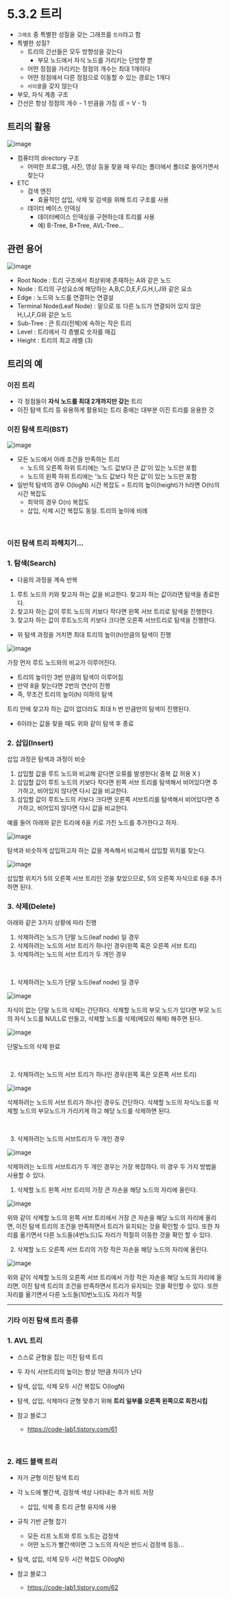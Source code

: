 # 5.3.2 트리

- `그래프` 중 특별한 성질을 갖는 그래프를 `트리`라고 함
- 특별한 성질?
    - 트리의 간선들은 모두 방향성을 갖는다
        - 부모 노드에서 자식 노드를 가리키는 단방향 뿐
    - 어떤 정점을 가리키는 정점의 개수는 최대 1개이다
    - 어떤 정점에서 다른 정점으로 이동할 수 있는 경로는 1개다
    - `사이클`을 갖지 않는다
- 부모, 자식 계층 구조
- 간선은 항상 정점의 개수 - 1 만큼을 가짐 (E = V - 1)


## 트리의 활용

![image](https://t1.daumcdn.net/cfile/tistory/211374355892B59626)

- 컴퓨터의 directory 구조
    - 어떠한 프로그램, 사진, 영상 등을 찾을 때 우리는 폴더에서 폴더로 들어가면서 찾는다
- ETC
    - 검색 엔진
        - 효율적인 삽입, 삭제 및 검색을 위해 트리 구조를 사용
    - 데이터 베이스 인덱싱
        - 데이터베이스 인덱싱을 구현하는데 트리를 사용
        - 예) B-Tree, B+Tree, AVL-Tree...


## 관련 용어

![image](https://t1.daumcdn.net/cfile/tistory/2672FD3D5892B6BE0E)

- Root Node : 트리 구조에서 최상위에 존재하는 A와 같은 노드
- Node : 트리의 구성요소에 해당하는 A,B,C,D,E,F,G,H,I,J와 같은 요소
- Edge : 노드와 노드를 연결하는 연결설
- Terminal Node(Leaf Node) : 밑으로 또 다른 노드가 연결되어 있지 않은 H,I,J,F,G와 같은 노드
- Sub-Tree : 큰 트리(전체)에 속하는 작은 트리
- Level : 트리에서 각 층별로 숫자를 매김
- Height : 트리의 최고 레벨 (3)


## 트리의 예

### 이진 트리
- 각 정점들이 **자식 노드를 최대 2개까지만 갖는** 트리
- 이진 탐색 트리 등 유용하게 활용되는 트리 중에는 대부분 이진 트리를 응용한 것


### 이진 탐색 트리(BST)

![image](https://k.kakaocdn.net/dn/birxyY/btq90mluHfW/Bll0dguHQZTWOq37khBkRk/img.png)

- 모든 노드에서 아래 조건을 만족하는 트리
    - 노드의 오른쪽 하위 트리에는 '노드 값보다 큰 값'이 있는 노드만 포함
    - 노드의 왼쪽 하위 트리에는 '노드 값보다 작은 값'이 있는 노드만 포함
- 일반적 탐색의 경우 O(logN) 시간 복잡도 = 트리의 높이(height)가 h라면 O(h)의 시간 복잡도
    - 최악의 경우 O(n) 복잡도
    - 삽입, 삭제 시간 복잡도 동일. 트리의 높이에 비례

<br>

### 이진 탐색 트리 파헤치기...

### 1. 탐색(Search)

- 다음의 과정을 계속 반복

1. 루트 노드의 키와 찾고자 하는 값을 비교한다. 찾고자 하는 값이라면 탐색을 종료한다.
2. 찾고자 하는 값이 루트 노드의 키보다 작다면 왼쪽 서브 트리로 탐색을 진행한다.
3. 찾고자 하는 값이 루트노드의 키보다 크다면 오른쪽 서브트리로 탐색을 진행한다.

- 위 탐색 과정을 거치면 최대 트리의 높이(h)만큼의 탐색이 진행

![image](https://img1.daumcdn.net/thumb/R1280x0/?scode=mtistory2&fname=https%3A%2F%2Fk.kakaocdn.net%2Fdn%2FpEBxn%2Fbtq9ReoXZUX%2F7zobmK5yQPPupKqGRgdHcK%2Fimg.png)

가장 먼저 루트 노드와의 비교가 이루어진다.

- 트리의 높이인 3번 만큼의 탐색이 이루어짐
- 만약 8을 찾는다면 2번의 연산이 진행
- 즉, 무조건 트리의 높이(h) 이하의 탐색

트리 안에 찾고자 하는 값이 없더라도 최대 h 번 만큼만의 탐색이 진행된다.

- 6이라는 값을 찾을 때도 위와 같이 탐색 후 종료


### 2. 삽입(Insert)

삽입 과정은 탐색과 과정이 비슷

1. 삽입할 값을 루트 노드와 비교해 같다면 오류를 발생한다( 중복 값 허용 X )
2. 삽입할 값이 루트 노드의 키보다 작다면 왼쪽 서브 트리를 탐색해서 비어있다면 추가하고, 비어있지 않다면 다시 값을 비교한다.
3. 삽입할 값이 루트노드의 키보다 크다면 오른쪽 서브트리를 탐색해서 비어있다면 추가하고, 비어있지 않다면 다시 값을 비교한다.


예를 들어 아래와 같은 트리에 6을 키로 가진 노드를 추가한다고 하자. 

![image](https://img1.daumcdn.net/thumb/R1280x0/?scode=mtistory2&fname=https%3A%2F%2Fk.kakaocdn.net%2Fdn%2FczCET0%2Fbtq9Ov57XGz%2F7HO8dK5PcnF24WwHYwjOOK%2Fimg.png)

탐색과 비슷하게 삽입하고자 하는 값을 계속해서 비교해서 삽입할 위치를 찾는다. 

![image](https://img1.daumcdn.net/thumb/R1280x0/?scode=mtistory2&fname=https%3A%2F%2Fk.kakaocdn.net%2Fdn%2FdpBA2w%2Fbtq9RdRgKoI%2Flf9C3qqbPZtLCFYNSnJGXk%2Fimg.png)

삽입할 위치가 5의 오른쪽 서브 트리인 것을 찾았으므로, 5의 오른쪽 자식으로 6을 추가하면 된다.


### 3. 삭제(Delete)

아래와 같은 3가지 상황에 따라 진행

1. 삭제하려는 노드가 단말 노드(leaf node) 일 경우
2. 삭제하려는 노드의 서브 트리가 하나인 경우(왼쪽 혹은 오른쪽 서브 트리)
3. 삭제하려는 노드의 서브 트리가 두 개인 경우

<br>

1. 삭제하려는 노드가 단말 노드(leaf node) 일 경우

![image](https://img1.daumcdn.net/thumb/R1280x0/?scode=mtistory2&fname=https%3A%2F%2Fk.kakaocdn.net%2Fdn%2FHjtkT%2Fbtq92w3hhp7%2Fpfi0hfaay4sj9MFMRU5rM0%2Fimg.png)

자식이 없는 단말 노드의 삭제는 간단하다. 삭제할 노드의 부모 노드가 있다면 부모 노드의 자식 노드를 NULL로 만들고, 삭제할 노드를 삭제(메모리 해제) 해주면 된다.
 
![image](https://img1.daumcdn.net/thumb/R1280x0/?scode=mtistory2&fname=https%3A%2F%2Fk.kakaocdn.net%2Fdn%2FcI7WrE%2Fbtq91NjTATG%2FCte5zTOlJJGjiNVgDO7SHK%2Fimg.png)

단말노드의 삭제 완료

<br>

2. 삭제하려는 노드의 서브 트리가 하나인 경우(왼쪽 혹은 오른쪽 서브 트리)


![image](https://img1.daumcdn.net/thumb/R1280x0/?scode=mtistory2&fname=https%3A%2F%2Fk.kakaocdn.net%2Fdn%2Fc2iif8%2Fbtq9Y5ZSC52%2FH5CewcVD4MvdsLBxI9QPm1%2Fimg.png)


삭제하려는 노드의 서브 트리가 하나인 경우도 간단하다. 삭제할 노드의 자식노드를 삭제할 노드의 부모노드가 가리키게 하고 해당 노드를 삭제하면 된다. 

<br>

3. 삭제하려는 노드의 서브트리가 두 개인 경우

![image](https://img1.daumcdn.net/thumb/R1280x0/?scode=mtistory2&fname=https%3A%2F%2Fk.kakaocdn.net%2Fdn%2FFa6xf%2Fbtq91pDx9u5%2FOiTC9pKYBxmjasKKTtzuK0%2Fimg.png)

삭제하려는 노드의 서브트리가 두 개인 경우는 가장 복잡하다. 이 경우 두 가지 방법을 사용할 수 있다.

1) 삭제할 노드 왼쪽 서브 트리의 가장 큰 자손을 해당 노드의 자리에 올린다.

![image](https://img1.daumcdn.net/thumb/R1280x0/?scode=mtistory2&fname=https%3A%2F%2Fk.kakaocdn.net%2Fdn%2FbcTUrX%2Fbtq92Q1tw0m%2FtyYJcuLUtWj7kD5k3qAeMK%2Fimg.png)


위와 같이 삭제할 노드의 왼쪽 서브 트리에서 가장 큰 자손을 해당 노드의 자리에 올리면, 이진 탐색 트리의 조건을 만족하면서 트리가 유지되는 것을 확인할 수 있다. 또한 자리를 옮기면서 다른 노드들(4번노드)도 자리가 적절히 이동한 것을 확인 할 수 있다.


2) 삭제할 노드 오른쪽 서브 트리의 가장 작은 자손을 해당 노드의 자리에 올린다.


![image](https://img1.daumcdn.net/thumb/R1280x0/?scode=mtistory2&fname=https%3A%2F%2Fk.kakaocdn.net%2Fdn%2FbI3IEY%2Fbtq9Rc54r92%2FnDvEWCXdq9qVmYaYiHKAAK%2Fimg.png)


위와 같이 삭제할 노드의 오른쪽 서브 트리에서 가장 작은 자손을 해당 노드의 자리에 올리면, 이진 탐색 트리의 조건을 만족하면서 트리가 유지되는 것을 확인할 수 있다. 또한 자리를 옮기면서 다른 노드들(10번노드)도 자리가 적절

---

### 기타 이진 탐색 트리 종류

### 1. AVL 트리
- 스스로 균형을 잡는 이진 탐색 트리
- 두 자식 서브트리의 높이는 항상 1만큼 차이가 난다
- 탐색, 삽입, 삭제 모두 시간 복잡도 O(logN)
- 탐색, 삽입, 삭제마다 균형 맞추기 위해 **트리 일부를 오른쪽 왼쪽으로 회전시킴**

- 참고 블로그
    - https://code-lab1.tistory.com/61

<br>

### 2. 레드 블랙 트리
- 자가 균형 이진 탐색 트리
- 각 노드에 빨간색, 검정색 색상 나타내는 추가 비트 저장
    - 삽입, 삭제 중 트리 균형 유지에 사용
- 규칙 기반 균형 잡기
    - 모든 리프 노트와 루트 노트는 검정색
    - 어떤 노드가 빨간색이면 그 노드의 자식은 반드시 검정색 등등...
- 탐색, 삽입, 삭제 모두 시간 복잡도 O(logN)


- 참고 블로그
    - https://code-lab1.tistory.com/62
